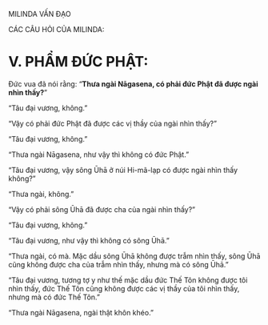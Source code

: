 MILINDA VẤN ĐẠO

CÁC CÂU HỎI CỦA MILINDA:

# V. PHẨM ĐỨC PHẬT:

Đức vua đã nói rằng: “**Thưa ngài Nāgasena, có phải đức Phật đã được ngài nhìn thấy?**”

“Tâu đại vương, không.”

“Vậy có phải đức Phật đã được các vị thầy của ngài nhìn thấy?”

“Tâu đại vương, không.”

“Thưa ngài Nāgasena, như vậy thì không có đức Phật.”

“Tâu đại vương, vậy sông Ūhā ở núi Hi-mã-lạp có được ngài nhìn thấy không?”

“Thưa ngài, không.”

“Vậy có phải sông Ūhā đã được cha của ngài nhìn thấy?”

“Tâu đại vương, không.”

“Tâu đại vương, như vậy thì không có sông Ūhā.”

“Thưa ngài, có mà. Mặc dầu sông Ūhā không được trẫm nhìn thấy, sông Ūhā cũng không được cha của trẫm nhìn thấy, nhưng mà có sông Ūhā.”

“Tâu đại vương, tương tợ y như thế mặc dầu đức Thế Tôn không được tôi nhìn thấy, đức Thế Tôn cũng không được các vị thầy của tôi nhìn thấy, nhưng mà có đức Thế Tôn.”

“Thưa ngài Nāgasena, ngài thật khôn khéo.”
